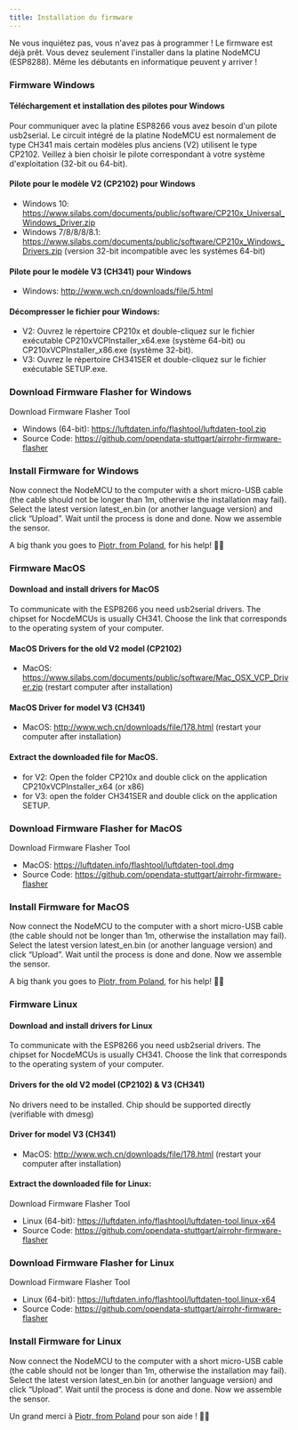 ```yaml
---
title: Installation du firmware
---
```


Ne vous inquiétez pas, vous n'avez pas à programmer !
Le firmware est déjà prêt. Vous devez seulement l'installer dans la platine NodeMCU (ESP8288). Même les débutants en informatique peuvent y arriver !

### Firmware Windows

#### Téléchargement et installation des pilotes pour Windows
Pour communiquer avec la platine ESP8266 vous avez besoin d'un pilote usb2serial. Le circuit intégré de la platine NodeMCU est normalement de type CH341 mais certain modèles plus anciens (V2) utilisent le type CP2102. Veillez à bien choisir le pilote correspondant à votre système d'exploitation (32-bit ou 64-bit).

#### Pilote pour le modèle V2 (CP2102) pour Windows
* Windows 10: https://www.silabs.com/documents/public/software/CP210x_Universal_Windows_Driver.zip
* Windows 7/8/8/8/8.1: https://www.silabs.com/documents/public/software/CP210x_Windows_Drivers.zip (version 32-bit incompatible avec les systèmes 64-bit)

#### Pilote pour le modèle V3 (CH341) pour Windows
* Windows: http://www.wch.cn/downloads/file/5.html

#### Décompresser le fichier pour Windows:
* V2: Ouvrez le répertoire CP210x et double-cliquez sur le fichier exécutable CP210xVCPInstaller_x64.exe (système 64-bit) ou CP210xVCPInstaller_x86.exe (système 32-bit). 
* V3: Ouvrez le répertoire CH341SER et double-cliquez sur le fichier exécutable SETUP.exe.

### Download Firmware Flasher for Windows
Download Firmware Flasher Tool   
* Windows (64-bit): https://luftdaten.info/flashtool/luftdaten-tool.zip
* Source Code: https://github.com/opendata-stuttgart/airrohr-firmware-flasher

### Install Firmware for Windows
Now connect the NodeMCU to the computer with a short micro-USB cable (the cable should not be longer than 1m, otherwise the installation may fail). Select the latest version latest_en.bin (or another language version) and click “Upload”.
Wait until the process is done and done. Now we assemble the sensor.

A big thank you goes to [Piotr, from Poland](https://dropbox.inf.re/), for his help! 🙋‍♂️ 


### Firmware MacOS

#### Download and install drivers for MacOS
To communicate with the ESP8266 you need usb2serial drivers. The chipset for NocdeMCUs is usually CH341. Choose the link that corresponds to the operating system of your computer.

#### MacOS Drivers for the old V2 model (CP2102)
* MacOS: https://www.silabs.com/documents/public/software/Mac_OSX_VCP_Driver.zip (restart computer after installation)

#### MacOS Driver for model V3 (CH341)
* MacOS: http://www.wch.cn/downloads/file/178.html (restart your computer after installation)

#### Extract the downloaded file for MacOS.
* for V2: Open the folder CP210x and double click on the application CP210xVCPInstaller_x64 (or x86)
* for V3: open the folder CH341SER and double click on the application SETUP.

### Download Firmware Flasher for MacOS
Download Firmware Flasher Tool   
* MacOS: https://luftdaten.info/flashtool/luftdaten-tool.dmg
* Source Code: https://github.com/opendata-stuttgart/airrohr-firmware-flasher

### Install Firmware for MacOS
Now connect the NodeMCU to the computer with a short micro-USB cable (the cable should not be longer than 1m, otherwise the installation may fail). Select the latest version latest_en.bin (or another language version) and click “Upload”.
Wait until the process is done and done. Now we assemble the sensor.

A big thank you goes to [Piotr, from Poland](https://dropbox.inf.re/), for his help! 🙋‍♂️ 


### Firmware Linux

#### Download and install drivers for Linux 
To communicate with the ESP8266 you need usb2serial drivers. The chipset for NocdeMCUs is usually CH341. Choose the link that corresponds to the operating system of your computer.

#### Drivers for the old V2 model (CP2102) & V3 (CH341)
No drivers need to be installed. Chip should be supported directly (verifiable with dmesg)

#### Driver for model V3 (CH341)
* MacOS: http://www.wch.cn/downloads/file/178.html (restart your computer after installation)

#### Extract the downloaded file for Linux:
Download Firmware Flasher Tool   
* Linux (64-bit): https://luftdaten.info/flashtool/luftdaten-tool.linux-x64
* Source Code: https://github.com/opendata-stuttgart/airrohr-firmware-flasher

### Download Firmware Flasher for Linux
Download Firmware Flasher Tool   
* Linux (64-bit): https://luftdaten.info/flashtool/luftdaten-tool.linux-x64
* Source Code: https://github.com/opendata-stuttgart/airrohr-firmware-flasher

### Install Firmware for Linux 
Now connect the NodeMCU to the computer with a short micro-USB cable (the cable should not be longer than 1m, otherwise the installation may fail). Select the latest version latest_en.bin (or another language version) and click “Upload”.
Wait until the process is done and done. Now we assemble the sensor.

Un grand merci à [Piotr, from Poland](https://dropbox.inf.re/) pour son aide ! 🙋‍♂️ 

